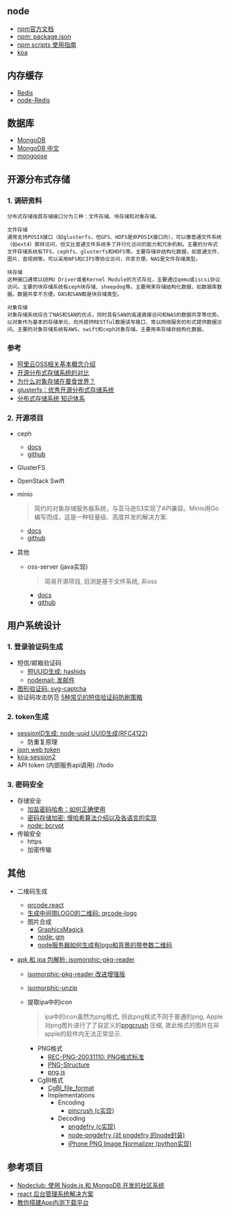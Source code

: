
## node
- [npm官方文档](https://docs.npmjs.com/)
- [npm: package.json](https://docs.npmjs.com/files/package.json)
- [npm scripts 使用指南](http://www.ruanyifeng.com/blog/2016/10/npm_scripts.html)
- [koa](https://koa.bootcss.com/)

## 内存缓存
- [Redis](http://www.redis.net.cn/)
- [node-Redis](https://www.npmjs.com/package/redis)

## 数据库
- [MongoDB](https://docs.mongodb.com/guides/)
- [MongoDB 中文](http://www.mongodb.org.cn/tutorial/)
- [mongoose](http://mongoosejs.com/docs/index.html)

## 开源分布式存储
### 1. 调研资料
```
分布式存储按其存储接口分为三种：文件存储、块存储和对象存储。

文件存储
通常支持POSIX接口（如glusterfs，但GFS、HDFS是非POSIX接口的），可以像普通文件系统（如ext4）那样访问，但又比普通文件系统多了并行化访问的能力和冗余机制。主要的分布式文件存储系统有TFS、cephfs、glusterfs和HDFS等。主要存储非结构化数据，如普通文件、图片、音视频等。可以采用NFS和CIFS等协议访问，共享方便。NAS是文件存储类型。

块存储
这种接口通常以QEMU Driver或者Kernel Module的方式存在，主要通过qemu或iscsi协议访问。主要的块存储系统有ceph块存储、sheepdog等。主要用来存储结构化数据，如数据库数据。数据共享不方便。DAS和SAN都是块存储类型。

对象存储
对象存储系统综合了NAS和SAN的优点，同时具有SAN的高速直接访问和NAS的数据共享等优势。以对象作为基本的存储单元，向外提供RESTful数据读写接口，常以网络服务的形式提供数据访问。主要的对象存储系统有AWS、swift和ceph对象存储。主要用来存储非结构化数据。
```
### 参考
- [阿里云OSS相关基本概念介绍](https://help.aliyun.com/document_detail/31827.html?spm=a2c4g.11186623.2.17.3d2c491dhNZcL5#concept-izx-fmt-tdb)
- [开源分布式存储系统的对比](https://blog.csdn.net/zzq900503/article/details/80020725)
- [为什么对象存储在蚕食世界？](https://www.zhihu.com/question/48259783)
- [glusterfs：优秀开源分布式存储系统](https://zhuanlan.zhihu.com/p/45060910)
- [分布式存储系统 知识体系](http://wuchong.me/blog/2014/08/07/distributed-storage-system-knowledge/)

### 2. 开源项目
- ceph
    - [docs](http://docs.ceph.com/docs/master/start/intro/)
    - [github](https://github.com/ceph/ceph)
- GlusterFS
- OpenStack Swift
- minio
    > 简约的对象存储服务器系统，与亚马逊S3实现了API兼容。Minio用Go编写而成，这是一种轻量级、高度并发的解决方案.
    - [docs](https://minio.io/)
    - [github](https://github.com/minio)

- 其他
    - oss-server (java实现)
        > 简易开源项目, 目测是基于文件系统, 非oss
        - [docs](http://oss-server.mydoc.io/)
        - [github](https://github.com/xiaoymin/oss-server)

## 用户系统设计
### 1. 登录验证码生成
- 短信/邮箱验证码
    - [短UUID生成: hashids](https://github.com/ivanakimov/hashids.js)
    - [nodemail: 发邮件](https://nodemailer.com/about/)
- [图形验证码: svg-captcha](https://github.com/lemonce/svg-captcha/blob/HEAD/README_CN.md)
- 验证码攻击防范
    [5种常见的短信验证码防刷策略](http://www.woshipm.com/pd/580976.html)
    

### 2. token生成
- [sessionID生成: node-uuid UUID生成(RFC4122)](https://github.com/kelektiv/node-uuid)
    - 防重复原理
- [json web token](https://github.com/auth0/node-jsonwebtoken)
- [koa-session2](https://github.com/Secbone/koa-session2#readme)
- API token (内部服务api调用)
    //todo

### 3. 密码安全
- 存储安全
    - [加盐密码哈希：如何正确使用](http://blog.jobbole.com/61872/)
    - [密码存储加密: 慢哈希算法介绍以及各语言的实现](https://paragonie.com/blog/2016/02/how-safely-store-password-in-2016#nodejs)
    - [node: bcrypt](https://www.npmjs.com/package/bcrypt)
- 传输安全
    - https
    - 加密传输

## 其他
- 二维码生成
    - [qrcode.react](https://github.com/zpao/qrcode.react)
    - [生成中间带LOGO的二维码: qrcode-logo](https://github.com/fisherw/qrcode-logo)
    - 图片合成
        - [GraphicsMagick](http://www.graphicsmagick.org/)
        - [node: gm](https://github.com/aheckmann/gm)
        - [node服务器如何生成有logo和背景的带参数二维码](https://blog.csdn.net/AF52520/article/details/77971653)

- [apk 和 ipa 包解析: isomorphic-pkg-reader](https://www.npmjs.com/package/isomorphic-pkg-reader)
    - [isomorphic-pkg-reader 改进增强版](https://github.com/JesseWo/isomorphic-pkg-reader)
    - [isomorphic-unzip](http://npm.taobao.org/package/isomorphic-unzip)
    - 提取ipa中的icon
        > ipa中的icon虽然为png格式, 但此png格式不同于普通的png, Apple对png图片进行了了自定义的[pngcrush](https://pmt.sourceforge.io/pngcrush/) 压缩, 故此格式的图片在非apple的软件内无法正常显示.
        
        - PNG格式
            - [REC-PNG-20031110: PNG格式标准](https://www.w3.org/TR/2003/REC-PNG-20031110/)
            - [PNG-Structure](http://www.libpng.org/pub/png/spec/1.0/PNG-Structure.html)
            - [png.js](https://github.com/TencentWSRD/png.js)
        - CgBI格式
            - [CgBI_file_format](http://iphonedevwiki.net/index.php/CgBI_file_format)
            - Implementations
                - Encoding
                    - [pincrush (c实现)](https://github.com/DHowett/pincrush)
                - Decoding
                    - [pngdefry (c实现)](http://www.jongware.com/pngdefry.html)
                    - [node-pngdefry (对 pngdefry 的node封装)](https://github.com/forsigner/node-pngdefry)
                    - [iPhone PNG Image Normalizer (python实现)](https://axelbrz.com/?mod=iphone-png-images-normalizer)
                    
        

## 参考项目
- [Nodeclub: 使用 Node.js 和 MongoDB 开发的社区系统](https://github.com/cnodejs/nodeclub)
- [react 后台管理系统解决方案](https://github.com/yezihaohao/react-admin)
- [教你搭建App内测下载平台](https://www.jianshu.com/p/48b38a2d0bbb)